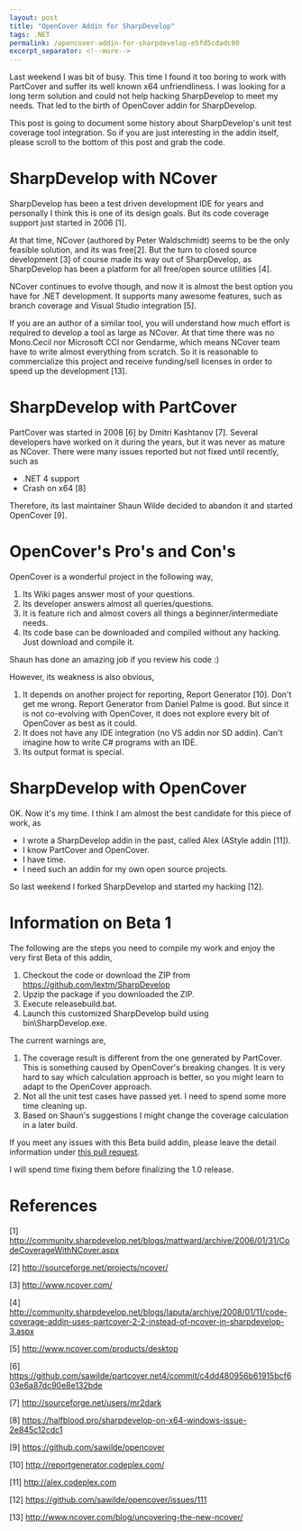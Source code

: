```yaml
---
layout: post
title: "OpenCover Addin for SharpDevelop"
tags: .NET
permalink: /opencover-addin-for-sharpdevelop-e5fd5cdadc80
excerpt_separator: <!--more-->
---
```

Last weekend I was bit of busy. This time I found it too boring to work with PartCover and suffer its well known x64 unfriendliness. I was looking for a long term solution and could not help hacking SharpDevelop to meet my needs. That led to the birth of OpenCover addin for SharpDevelop.

This post is going to document some history about SharpDevelop's unit test coverage tool integration. So if you are just interesting in the addin itself, please scroll to the bottom of this post and grab the code.
<!--more-->

# SharpDevelop with NCover

SharpDevelop has been a test driven development IDE for years and personally I think this is one of its design goals. But its code coverage support just started in 2006 [1].

At that time, NCover (authored by Peter Waldschmidt) seems to be the only feasible solution, and its was free[2]. But the turn to closed source development [3] of course made its way out of SharpDevelop, as SharpDevelop has been a platform for all free/open source utilities [4].

NCover continues to evolve though, and now it is almost the best option you have for .NET development. It supports many awesome features, such as branch coverage and Visual Studio integration [5].

If you are an author of a similar tool, you will understand how much effort is required to develop a tool as large as NCover. At that time there was no Mono.Cecil nor Microsoft CCI nor Gendarme, which means NCover team have to write almost everything from scratch. So it is reasonable to commercialize this project and receive funding/sell licenses in order to speed up the development [13].

# SharpDevelop with PartCover

PartCover was started in 2008 [6] by Dmitri Kashtanov [7]. Several developers have worked on it during the years, but it was never as mature as NCover. There were many issues reported but not fixed until recently, such as

* .NET 4 support
* Crash on x64 [8]

Therefore, its last maintainer Shaun Wilde decided to abandon it and started OpenCover [9].

# OpenCover's Pro's and Con's

OpenCover is a wonderful project in the following way,

1. Its Wiki pages answer most of your questions.
1. Its developer answers almost all queries/questions.
1. It is feature rich and almost covers all things a beginner/intermediate needs.
1. Its code base can be downloaded and compiled without any hacking. Just download and compile it.

Shaun has done an amazing job if you review his code :)

However, its weakness is also obvious,

1. It depends on another project for reporting, Report Generator [10]. Don't get me wrong. Report Generator from Daniel Palme is good. But since it is not co-evolving with OpenCover, it does not explore every bit of OpenCover as best as it could.
1. It does not have any IDE integration (no VS addin nor SD addin). Can't imagine how to write C# programs with an IDE.
1. Its output format is special.

# SharpDevelop with OpenCover

OK. Now it's my time. I think I am almost the best candidate for this piece of work, as

* I wrote a SharpDevelop addin in the past, called Alex (AStyle addin [11]).
* I know PartCover and OpenCover.
* I have time.
* I need such an addin for my own open source projects.

So last weekend I forked SharpDevelop and started my hacking [12].

# Information on Beta 1

The following are the steps you need to compile my work and enjoy the very first Beta of this addin,

1. Checkout the code or download the ZIP from https://github.com/lextm/SharpDevelop
1. Upzip the package if you downloaded the ZIP.
1. Execute releasebuild.bat.
1. Launch this customized SharpDevelop build using bin\SharpDevelop.exe.

The current warnings are,

1. The coverage result is different from the one generated by PartCover. This is something caused by OpenCover's breaking changes. It is very hard to say which calculation approach is better, so you might learn to adapt to the OpenCover approach.
1. Not all the unit test cases have passed yet. I need to spend some more time cleaning up.
1. Based on Shaun's suggestions I might change the coverage calculation in a later build.

If you meet any issues with this Beta build addin, please leave the detail information under [this pull request](https://github.com/icsharpcode/SharpDevelop/pull/27).

I will spend time fixing them before finalizing the 1.0 release.

# References

[1] http://community.sharpdevelop.net/blogs/mattward/archive/2006/01/31/CodeCoverageWithNCover.aspx

[2] http://sourceforge.net/projects/ncover/

[3] http://www.ncover.com/

[4] http://community.sharpdevelop.net/blogs/laputa/archive/2008/01/11/code-coverage-addin-uses-partcover-2-2-instead-of-ncover-in-sharpdevelop-3.aspx

[5] http://www.ncover.com/products/desktop

[6] https://github.com/sawilde/partcover.net4/commit/c4dd480956b61915bcf603e6a87dc90e8e132bde

[7] http://sourceforge.net/users/mr2dark

[8] https://halfblood.pro/sharpdevelop-on-x64-windows-issue-2e845c12cdc1

[9] https://github.com/sawilde/opencover

[10] http://reportgenerator.codeplex.com/

[11] http://alex.codeplex.com

[12] https://github.com/sawilde/opencover/issues/111

[13] http://www.ncover.com/blog/uncovering-the-new-ncover/
